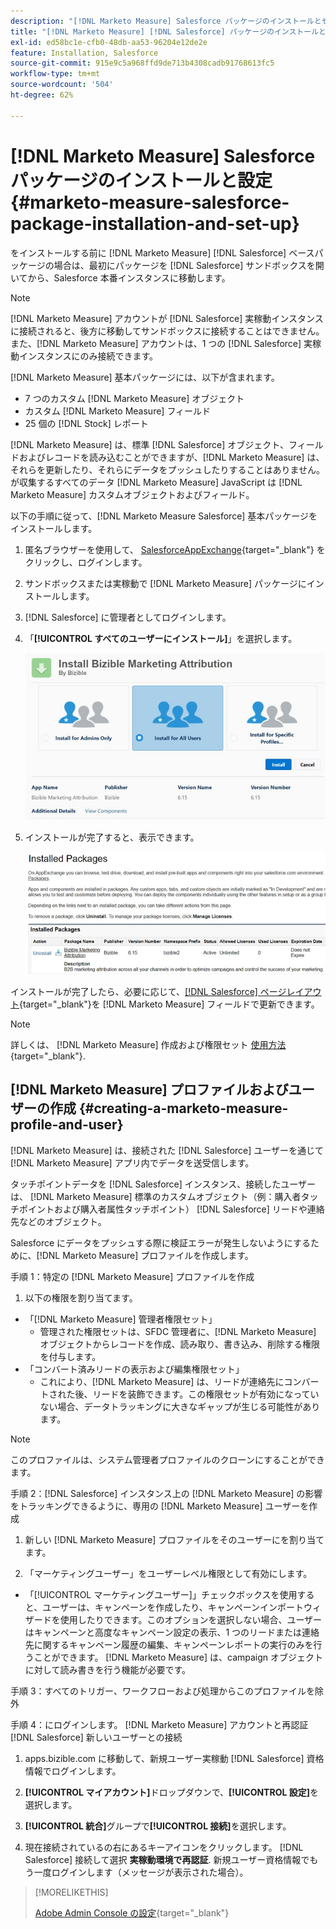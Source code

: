 ```yaml
---
description: "[!DNL Marketo Measure] Salesforce パッケージのインストールとセットアップ — [!DNL Marketo Measure]"
title: "[!DNL Marketo Measure] [!DNL Salesforce] パッケージのインストールと設定"
exl-id: ed58bc1e-cfb0-48db-aa53-96204e12de2e
feature: Installation, Salesforce
source-git-commit: 915e9c5a968ffd9de713b4308cadb91768613fc5
workflow-type: tm+mt
source-wordcount: '504'
ht-degree: 62%

---
```


# [!DNL Marketo Measure] Salesforce パッケージのインストールと設定 {#marketo-measure-salesforce-package-installation-and-set-up}

をインストールする前に [!DNL Marketo Measure] [!DNL Salesforce] ベースパッケージの場合は、最初にパッケージを [!DNL Salesforce] サンドボックスを開いてから、Salesforce 本番インスタンスに移動します。

>[!NOTE]
>
>[!DNL Marketo Measure] アカウントが [!DNL Salesforce] 実稼動インスタンスに接続されると、後方に移動してサンドボックスに接続することはできません。また、[!DNL Marketo Measure] アカウントは、1 つの [!DNL Salesforce] 実稼動インスタンスにのみ接続できます。

[!DNL Marketo Measure] 基本パッケージには、以下が含まれます。

* 7 つのカスタム [!DNL Marketo Measure] オブジェクト
* カスタム [!DNL Marketo Measure] フィールド
* 25 個の [!DNL Stock] レポート

[!DNL Marketo Measure] は、標準 [!DNL Salesforce] オブジェクト、フィールドおよびレコードを読み込むことができますが、[!DNL Marketo Measure] は、それらを更新したり、それらにデータをプッシュしたりすることはありません。が収集するすべてのデータ [!DNL Marketo Measure] JavaScript は [!DNL Marketo Measure] カスタムオブジェクトおよびフィールド。

以下の手順に従って、[!DNL Marketo Measure Salesforce] 基本パッケージをインストールします。

1. 匿名ブラウザーを使用して、 [SalesforceAppExchange](https://appexchange.salesforce.com/appxListingDetail?listingId=a0N3000000B3KLuEAN){target="_blank"} をクリックし、ログインします。

1. サンドボックスまたは実稼動で [!DNL Marketo Measure] パッケージにインストールします。

1. [!DNL Salesforce] に管理者としてログインします。

1. 「**[!UICONTROL すべてのユーザーにインストール]**」を選択します。

   ![](assets/marketo-measure-salesforce-package-installation-and-set-up-1.png)

1. インストールが完了すると、表示できます。

   ![](assets/marketo-measure-salesforce-package-installation-and-set-up-2.png)

インストールが完了したら、必要に応じて、[[!DNL Salesforce] ページレイアウト](/help/configuration-and-setup/marketo-measure-and-salesforce/page-layout-instructions.md){target="_blank"}を [!DNL Marketo Measure] フィールドで更新できます。

>[!NOTE]
>
>詳しくは、 [!DNL Marketo Measure] 作成および権限セット [使用方法](/help/configuration-and-setup/marketo-measure-and-salesforce/marketo-measure-permission-sets.md){target="_blank"}.

## [!DNL Marketo Measure] プロファイルおよびユーザーの作成 {#creating-a-marketo-measure-profile-and-user}

[!DNL Marketo Measure] は、接続された [!DNL Salesforce] ユーザーを通じて [!DNL Marketo Measure] アプリ内でデータを送受信します。

タッチポイントデータを [!DNL Salesforce] インスタンス、接続したユーザーは、 [!DNL Marketo Measure] 標準のカスタムオブジェクト（例：購入者タッチポイントおよび購入者属性タッチポイント） [!DNL Salesforce] リードや連絡先などのオブジェクト。

Salesforce にデータをプッシュする際に検証エラーが発生しないようにするために、[!DNL Marketo Measure] プロファイルを作成します。

手順 1：特定の [!DNL Marketo Measure] プロファイルを作成

1. 以下の権限を割り当てます。

* 「[!DNL Marketo Measure] 管理者権限セット」
   * 管理された権限セットは、SFDC 管理者に、[!DNL Marketo Measure] オブジェクトからレコードを作成、読み取り、書き込み、削除する権限を付与します。
* 「コンバート済みリードの表示および編集権限セット」
   * これにより、[!DNL Marketo Measure] は、リードが連絡先にコンバートされた後、リードを装飾できます。この権限セットが有効になっていない場合、データトラッキングに大きなギャップが生じる可能性があります。

>[!NOTE]
>
>このプロファイルは、システム管理者プロファイルのクローンにすることができます。

手順 2：[!DNL Salesforce] インスタンス上の [!DNL Marketo Measure] の影響をトラッキングできるように、専用の [!DNL Marketo Measure] ユーザーを作成

1. 新しい [!DNL Marketo Measure] プロファイルをそのユーザーにを割り当てます。

1. 「マーケティングユーザー」をユーザーレベル権限として有効にします。

* 「[!UICONTROL マーケティングユーザー]」チェックボックスを使用すると、ユーザーは、キャンペーンを作成したり、キャンペーンインポートウィザードを使用したりできます。このオプションを選択しない場合、ユーザーはキャンペーンと高度なキャンペーン設定の表示、1 つのリードまたは連絡先に関するキャンペーン履歴の編集、キャンペーンレポートの実行のみを行うことができます。 [!DNL Marketo Measure] は、campaign オブジェクトに対して読み書きを行う機能が必要です。

手順 3：すべてのトリガー、ワークフローおよび処理からこのプロファイルを除外

手順 4：にログインします。 [!DNL Marketo Measure] アカウントと再認証 [!DNL Salesforce] 新しいユーザーとの接続

1. apps.bizible.com に移動して、新規ユーザー実稼動 [!DNL Salesforce] 資格情報でログインします。

1. **[!UICONTROL マイアカウント]**&#x200B;ドロップダウンで、**[!UICONTROL 設定]**&#x200B;を選択します。

1. **[!UICONTROL 統合]**&#x200B;グループで&#x200B;**[!UICONTROL 接続]**&#x200B;を選択します。

1. 現在接続されているの右にあるキーアイコンをクリックします。 [!DNL Salesforce] 接続して選択 **実稼動環境で再認証**. 新規ユーザー資格情報でもう一度ログインします（メッセージが表示された場合）。

>[!MORELIKETHIS]
>
>[Adobe Admin Console の設定](/help/configuration-and-setup/getting-started-with-marketo-measure/adobe-admin-console-setup.md){target="_blank"}
